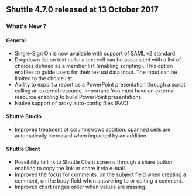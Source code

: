 ## Shuttle 4.7.0 released at 13 October 2017

### What's New ?

#### General

- Single-Sign On is now available with support of SAML v2 standard.
- Dropdown list on text cells: a text cell can be associated with a list of choices defined as a member list (enabling scripting). This option enables to guide users for their textual data input. The input can be limited to the choice list.
- Ability to export a report as a PowerPoint presentation through a script calling an external resource.
Important: You must have an external resource enabling to build PowerPoint presentations.
- Native support of proxy auto-config files (PAC)

#### Shuttle Studio
- Improved treatment of columns/rows addition: spanned cells are automatically increased when impacted by an addition.
#### Shuttle Client
- Possibility to link to Shuttle Client screens through a share button enabling to copy the link or share it via e-mail.
- Improved the focus for comments: on the subject field when creating a comment, on the body field when answering to or editing a comment.
- Improved chart ranges order when values are missing.

